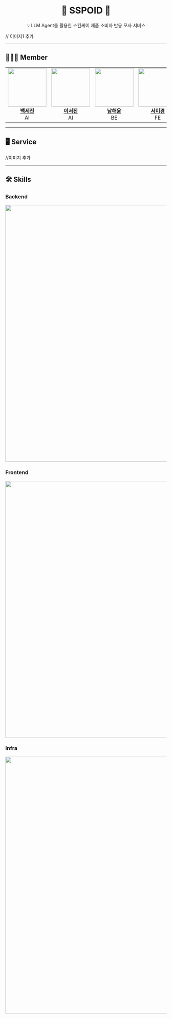 <h1 align="center">🧴 SSPOID 🧴</h1>

<p align="center">
  💡 LLM Agent를 활용한 스킨케어 제품 소비자 반응 모사 서비스
</p>

// 이미지1 추가

---

## 🙋🏻‍♀️ Member  
<table>
  <tbody>
    <tr>
      <!-- AI -->
      <td align="center">
        <img src="" width="120px" /><br />
        <a href="https://github.com/whitesejin"><b>백세진</b></a><br />
        AI
      </td>
      <!-- BE -->
      <td align="center">
        <img src="" width="120px" /><br />
        <a href="https://github.com/leeseojin"><b>이서진</b></a><br />
        AI
      </td>
      <td align="center">
        <img src="" width="120px" /><br />
        <a href="https://github.com/haeyoon1"><b>남해윤</b></a><br />
        BE
      </td>
      <!-- FE -->
      <td align="center">
        <img src="" width="120px" /><br />
        <a href="https://github.com/seomikyung"><b>서미경</b></a><br />
        FE
      </td>
      <td align="center">
        <img src="" width="120px" /><br />
        <a href="https://github.com/jangseohyun"><b>장서현</b></a><br />
        FE
      </td>
    </tr>
  </tbody>
</table>

---

## 🖥️ Service
//이미지 추가

---

## 🛠 Skills

### Backend
<img src="https://github.com/user-attachments/assets/d4272764-b3dc-4022-b9bd-21bacd53dd45" width="800px" />


### Frontend
<img src="https://github.com/user-attachments/assets/d4272764-b3dc-4022-b9bd-21bacd53dd45" width="800px" />


### Infra
<img src="https://github.com/user-attachments/assets/2ca93309-ec35-411a-8557-4922d2b62a3a" width="800px" />


